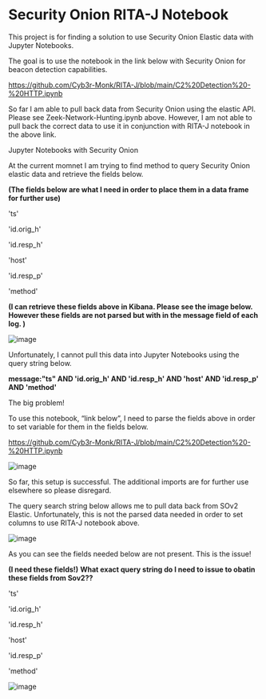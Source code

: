 # Security Onion RITA-J Notebook

This project is for finding a solution to use Security Onion Elastic data with Jupyter Notebooks. 

The goal is to use the notebook in the link below with Security Onion for beacon detection capabilities. 

https://github.com/Cyb3r-Monk/RITA-J/blob/main/C2%20Detection%20-%20HTTP.ipynb 

So far I am able to pull back data from Security Onion using the elastic API. Please see Zeek-Network-Hunting.ipynb above. However, I am not able to pull back the correct data to use it in conjunction with RITA-J notebook in the above link.



Jupyter Notebooks with Security Onion

At the current momnet I am trying to find method to query Security Onion elastic data and retrieve the fields below.


**(The fields below are what I need in order to place them in a data frame for further use)**

'ts'

'id.orig_h'

'id.resp_h'

'host'

'id.resp_p'

'method'

**(I can retrieve these fields above in Kibana. Please see the image below. However these fields are not parsed but with in the message field of each log. )**


![image](https://user-images.githubusercontent.com/70167373/146839611-e793d651-9e41-4544-a31c-ec83d913b348.png)


Unfortunately, I cannot pull this data into Jupyter Notebooks using the query string below.

**message:"ts" AND 'id.orig_h' AND 'id.resp_h' AND 'host' AND 'id.resp_p' AND 'method'**

The big problem! 

To use this notebook, “link below”, I need to parse the fields above in order to set variable for them in the fields below.

https://github.com/Cyb3r-Monk/RITA-J/blob/main/C2%20Detection%20-%20HTTP.ipynb

![image](https://user-images.githubusercontent.com/70167373/146839670-30a92416-c4c8-4c73-a98d-a3d23199dd25.png)

So far, this setup is successful. The additional imports are for further use elsewhere so please disregard.

The query search string below allows me to pull data back from SOv2 Elastic. Unfortunately, this is not the parsed data needed in order to set columns to use RITA-J notebook 
above.


![image](https://user-images.githubusercontent.com/70167373/146839716-48fa7b07-1c35-450b-b71b-4904cc8f9869.png)

As you can see the fields needed below are not present. This is the issue!

**(I need these fields!)** **What exact query string do I need to issue to obatin these fields from Sov2??**

'ts'

'id.orig_h'

'id.resp_h'

'host'

'id.resp_p'

'method'

![image](https://user-images.githubusercontent.com/70167373/146839745-8bc58746-5eac-4f1f-b899-00b0411be553.png)





